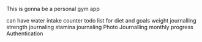 This is gonna be a personal gym app 

can have water intake counter
todo list for diet and goals
weight journalling
strength journaling 
stamina journaling
Photo Journalling
monthly progress
Authentication
